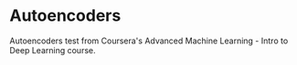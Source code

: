 # Autoencoders
Autoencoders test from Coursera's Advanced Machine Learning - Intro to Deep Learning course.
